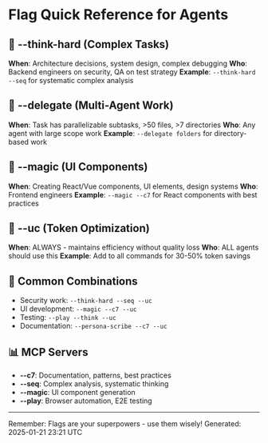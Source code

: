 # Flag Quick Reference for Agents

## 🧠 --think-hard (Complex Tasks)
**When**: Architecture decisions, system design, complex debugging
**Who**: Backend engineers on security, QA on test strategy
**Example**: `--think-hard --seq` for systematic complex analysis

## 👥 --delegate (Multi-Agent Work)  
**When**: Task has parallelizable subtasks, >50 files, >7 directories
**Who**: Any agent with large scope work
**Example**: `--delegate folders` for directory-based work

## 🎨 --magic (UI Components)
**When**: Creating React/Vue components, UI elements, design systems
**Who**: Frontend engineers
**Example**: `--magic --c7` for React components with best practices

## 💾 --uc (Token Optimization)
**When**: ALWAYS - maintains efficiency without quality loss
**Who**: ALL agents should use this
**Example**: Add to all commands for 30-50% token savings

## 🔧 Common Combinations
- Security work: `--think-hard --seq --uc`
- UI development: `--magic --c7 --uc`  
- Testing: `--play --think --uc`
- Documentation: `--persona-scribe --c7 --uc`

## 📊 MCP Servers
- **--c7**: Documentation, patterns, best practices
- **--seq**: Complex analysis, systematic thinking
- **--magic**: UI component generation
- **--play**: Browser automation, E2E testing

---
Remember: Flags are your superpowers - use them wisely!
Generated: 2025-01-21 23:21 UTC